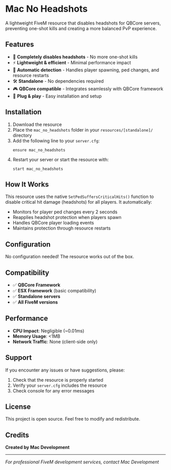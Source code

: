 # Mac No Headshots

A lightweight FiveM resource that disables headshots for QBCore servers, preventing one-shot kills and creating a more balanced PvP experience.

## Features

- 🎯 **Completely disables headshots** - No more one-shot kills
- ⚡ **Lightweight & efficient** - Minimal performance impact
- 🔄 **Automatic detection** - Handles player spawning, ped changes, and resource restarts
- 🛠️ **Standalone** - No dependencies required
- 🎮 **QBCore compatible** - Integrates seamlessly with QBCore framework
- 📱 **Plug & play** - Easy installation and setup

## Installation

1. Download the resource
2. Place the `mac_no_headshots` folder in your `resources/[standalone]/` directory
3. Add the following line to your `server.cfg`:
   ```
   ensure mac_no_headshots
   ```
4. Restart your server or start the resource with:
   ```
   start mac_no_headshots
   ```

## How It Works

This resource uses the native `SetPedSuffersCriticalHits()` function to disable critical hit damage (headshots) for all players. It automatically:

- Monitors for player ped changes every 2 seconds
- Reapplies headshot protection when players spawn
- Handles QBCore player loading events
- Maintains protection through resource restarts

## Configuration

No configuration needed! The resource works out of the box.

## Compatibility

- ✅ **QBCore Framework**
- ✅ **ESX Framework** (basic compatibility)
- ✅ **Standalone servers**
- ✅ **All FiveM versions**

## Performance

- **CPU Impact**: Negligible (~0.01ms)
- **Memory Usage**: <1MB
- **Network Traffic**: None (client-side only)

## Support

If you encounter any issues or have suggestions, please:

1. Check that the resource is properly started
2. Verify your `server.cfg` includes the resource
3. Check console for any error messages

## License

This project is open source. Feel free to modify and redistribute.

## Credits

**Created by Mac Development**

---

*For professional FiveM development services, contact Mac Development*